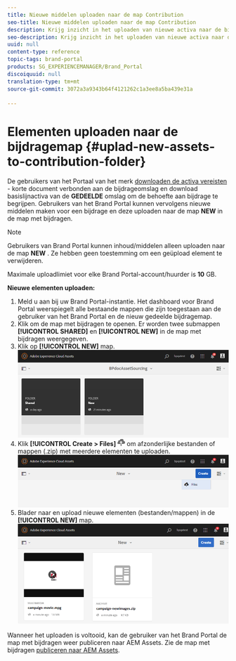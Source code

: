 ```yaml
---
title: Nieuwe middelen uploaden naar de map Contribution
seo-title: Nieuwe middelen uploaden naar de map Contribution
description: Krijg inzicht in het uploaden van nieuwe activa naar de bijdrageomslag in Brand Portal.
seo-description: Krijg inzicht in het uploaden van nieuwe activa naar de bijdrageomslag in Brand Portal.
uuid: null
content-type: reference
topic-tags: brand-portal
products: SG_EXPERIENCEMANAGER/Brand_Portal
discoiquuid: null
translation-type: tm+mt
source-git-commit: 3072a3a9343b64f4121262c1a3ee8a5ba439e31a

---
```



# Elementen uploaden naar de bijdragemap {#uplad-new-assets-to-contribution-folder}

De gebruikers van het Portaal van het merk [downloaden de activa vereisten](brand-portal-download-asset-requirements.md) - korte document verbonden aan de bijdrageomslag en download basislijnactiva van de **GEDEELDE** omslag om de behoefte aan bijdrage te begrijpen.
Gebruikers van het Brand Portal kunnen vervolgens nieuwe middelen maken voor een bijdrage en deze uploaden naar de map **NEW** in de map met bijdragen.

>[!NOTE]
>
>Gebruikers van Brand Portal kunnen inhoud/middelen alleen uploaden naar de map **NEW** . Ze hebben geen toestemming om een geüpload element te verwijderen.
>
>Maximale uploadlimiet voor elke Brand Portal-account/huurder is **10** GB.


**Nieuwe elementen uploaden:**

1. Meld u aan bij uw Brand Portal-instantie.
Het dashboard voor Brand Portal weerspiegelt alle bestaande mappen die zijn toegestaan aan de gebruiker van het Brand Portal en de nieuw gedeelde bijdragemap.
1. Klik om de map met bijdragen te openen. Er worden twee submappen **[!UICONTROL SHARED]** en **[!UICONTROL NEW]** in de map met bijdragen weergegeven.
1. Klik op **[!UICONTROL NEW]** map.
   ![](assets/upload-new-assets1.png)
1. Klik **[!UICONTROL Create > Files]** ![](assets/upload.png) om afzonderlijke bestanden of mappen (.zip) met meerdere elementen te uploaden.
   ![](assets/upload-new-assets2.png)
1. Blader naar en upload nieuwe elementen (bestanden/mappen) in de **[!UICONTROL NEW]** map.
   ![](assets/upload-new-assets3.png)

Wanneer het uploaden is voltooid, kan de gebruiker van het Brand Portal de map met bijdragen weer publiceren naar AEM Assets. Zie de map met bijdragen [publiceren naar AEM Assets](brand-portal-publish-contribution-folder-to-aem-assets.md).